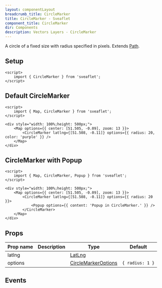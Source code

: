```yaml
---
layout: componentLayout
breadcrumb_title: CircleMarker
title: CircleMarker - Sveaflet
component_title: CircleMarker
dir: Components
description: Vectors Layers - CircleMarker
---
```


A circle of a fixed size with radius specified in pixels. Extends [Path](https://leafletjs.com/reference.html#path).

## Setup

```svelte exampel csr hideOutput
<script>
	import { CircleMarker } from 'sveaflet';
</script>
```

## Default CircleMarker

```svelte example csr
<script>
	import { Map, CircleMarker } from 'sveaflet';
</script>

<div style="width: 100%;height: 500px;">
	<Map options={{ center: [51.505, -0.09], zoom: 13 }}>
		<CircleMarker latlng={[51.508, -0.11]} options={{ radius: 20, color: 'purple' }} />
	</Map>
</div>
```

## CircleMarker with Popup

```svelte example csr
<script>
	import { Map, CircleMarker, Popup } from 'sveaflet';
</script>

<div style="width: 100%;height: 500px;">
	<Map options={{ center: [51.505, -0.09], zoom: 13 }}>
		<CircleMarker latlng={[51.508, -0.11]} options={{ radius: 20 }}>
			<Popup options={{ content: 'Popup in CircleMarker.' }} />
		</CircleMarker>
	</Map>
</div>
```

## Props

| Prop name | Description | Type | Default |
| --- | --- | --- | --- |
| latlng    |  | [LatLng](https://leafletjs.com/reference.html#latlng) | |
| options   |  | [CircleMarkerOptions](https://leafletjs.com/reference.html#circlemarker-option) | `{ radius: 1 }` |

## Events